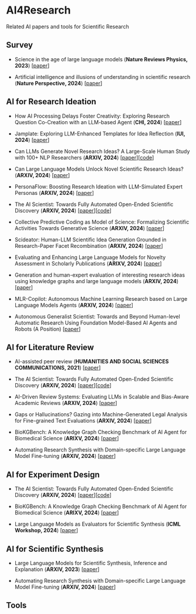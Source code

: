 # AI4Research

Related AI papers and tools for Scientific Research

## Survey

* Science in the age of large language models (**Nature Reviews Physics, 2023**) [[paper](https://www.nature.com/articles/s42254-023-00581-4.pdf)]

* Artificial intelligence and illusions of understanding in scientific research (**Nature Perspective, 2024**) [[paper](https://static1.squarespace.com/static/538ca3ade4b090f9ef331978/t/65f071f8fd3e3b478a4f4b86/1710256633821/Messeri%26Crockett_2024_Nature.pdf)]

## AI for Research Ideation

* How AI Processing Delays Foster Creativity: Exploring Research Question Co-Creation with an LLM-based Agent (**CHI, 2024**) [[paper](https://dl.acm.org/doi/pdf/10.1145/3613904.3642698)]

* Jamplate: Exploring LLM-Enhanced Templates for Idea Reflection (**IUI, 2024**) [[paper](https://dl.acm.org/doi/pdf/10.1145/3640543.3645196)]

* Can LLMs Generate Novel Research Ideas? A Large-Scale Human Study with 100+ NLP Researchers (**ARXIV, 2024**) [[paper](https://arxiv.org/pdf/2409.04109)][[code](https://github.com/NoviScl/AI-Researcher)]

* Can Large Language Models Unlock Novel Scientific Research Ideas? (**ARXIV, 2024**) [[paper](https://arxiv.org/pdf/2409.06185)]

* PersonaFlow: Boosting Research Ideation with LLM-Simulated Expert Personas (**ARXIV, 2024**) [[paper](https://arxiv.org/pdf/2409.12538)]

* The AI Scientist: Towards Fully Automated Open-Ended Scientific Discovery (**ARXIV, 2024**) [[paper](https://arxiv.org/pdf/2408.06292)][[code](https://github.com/SakanaAI/AI-Scientist)]

* Collective Predictive Coding as Model of Science: Formalizing Scientific Activities Towards Generative Science (**ARXIV, 2024**) [[paper](https://arxiv.org/pdf/2409.00102)]

* Scideator: Human-LLM Scientific Idea Generation Grounded in Research-Paper Facet Recombination (**ARXIV, 2024**) [[paper](https://arxiv.org/pdf/2409.14634)]

* Evaluating and Enhancing Large Language Models for Novelty Assessment in Scholarly Publications (**ARIXV, 2024**) [[paper](https://arxiv.org/pdf/2409.16605)]

* Generation and human-expert evaluation of interesting research ideas using knowledge graphs and large language models (**ARXIV, 2024**) [[paper](https://arxiv.org/pdf/2405.17044)]

* MLR-Copilot: Autonomous Machine Learning Research based on Large Language Models Agents (**ARXIV, 2024**) [[paper](https://arxiv.org/pdf/2408.14033)]

* Autonomous Generalist Scientist: Towards and Beyond Human-level Automatic Research Using Foundation Model-Based AI Agents and Robots (A Position) [[paper](https://www.researchgate.net/profile/Starkson-Zhang/publication/383213197_Autonomous_Generalist_Scientist_Towards_and_Beyond_Human-level_Automatic_Research_Using_Foundation_Model-Based_AI_Agents_and_Robots_A_Position/links/66c22db32ff54d6c9edba9f4/Autonomous-Generalist-Scientist-Towards-and-Beyond-Human-level-Automatic-Research-Using-Foundation-Model-Based-AI-Agents-and-Robots-A-Position.pdf)]

## AI for Literature Review

* AI-assisted peer review (**HUMANITIES AND SOCIAL SCIENCES COMMUNICATIONS, 2021**) [[paper](https://www.nature.com/articles/s41599-020-00703-8.pdf)]

* The AI Scientist: Towards Fully Automated Open-Ended Scientific Discovery (**ARXIV, 2024**) [[paper](https://arxiv.org/pdf/2408.06292)][[code](https://github.com/SakanaAI/AI-Scientist)]

* AI-Driven Review Systems: Evaluating LLMs in Scalable and Bias-Aware Academic Reviews (**ARXIV, 2024**) [[paper](https://arxiv.org/pdf/2408.10365)]

* Gaps or Hallucinations? Gazing into Machine-Generated Legal Analysis for Fine-grained Text Evaluations (**ARXIV, 2024**) [[paper](https://arxiv.org/pdf/2410.02713)]

* BioKGBench: A Knowledge Graph Checking Benchmark of AI Agent for Biomedical Science (**ARIXV, 2024**) [[paper](https://arxiv.org/pdf/2407.00466)]

* Automating Research Synthesis with Domain-specific Large Language Model Fine-tuning (**ARXIV, 2024**) [[paper](https://arxiv.org/pdf/2404.08680v1)]

## AI for Experiment Design

* The AI Scientist: Towards Fully Automated Open-Ended Scientific Discovery (**ARXIV, 2024**) [[paper](https://arxiv.org/pdf/2408.06292)][[code](https://github.com/SakanaAI/AI-Scientist)]

* BioKGBench: A Knowledge Graph Checking Benchmark of AI Agent for Biomedical Science (**ARIXV, 2024**) [[paper](https://arxiv.org/pdf/2407.00466)]

* Large Language Models as Evaluators for Scientific Synthesis (**ICML Workshop, 2024**) [[paper](https://arxiv.org/pdf/2407.02977)]

## AI for Scientific Synthesis

* Large Language Models for Scientific Synthesis, Inference and Explanation (**ARXIV, 2023**) [[paper](https://arxiv.org/pdf/2310.07984)]

* Automating Research Synthesis with Domain-specific Large Language Model Fine-tuning (**ARXIV, 2024**) [[paper](https://arxiv.org/pdf/2404.08680v1)]

## Tools 
